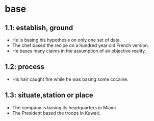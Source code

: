 # base
## 1.1: establish, ground

  *  He is basing his hypothesis on only one set of data.
  *  The chef based the recipe on a hundred year old French version.
  *  He bases many claims in the assumption of an objective reality.

## 1.2: process

  *  His hair caught fire while he was basing some cocaine.

## 1.3: situate,station or place

  *  The company is basing its headquarters in Miami.
  *  The President based the troops in Kuwait.

